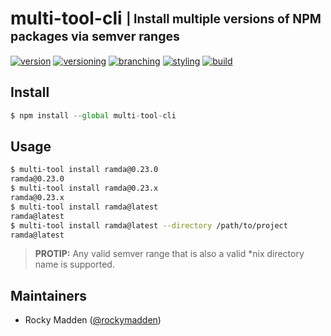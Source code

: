 # multi-tool-cli <sub><sup>| Install multiple versions of NPM packages via semver ranges<sup></sub>
[![version](http://img.shields.io/badge/version-0.0.0-blue.svg)](https://www.npmjs.com/package/@cloudelements/multi-tool-cli)
[![versioning](http://img.shields.io/badge/versioning-semver-blue.svg)](http://semver.org/)
[![branching](http://img.shields.io/badge/branching-github%20flow-blue.svg)](https://guides.github.com/introduction/flow/)
[![styling](http://img.shields.io/badge/code%20styling-XO-blue.svg)](https://github.com/sindresorhus/xo)
[![build](https://circleci.com/gh/cloud-elements/multi-tool-cli.svg?style=shield)](https://circleci.com/gh/cloud-elements/multi-tool-cli)

## Install
```javascript
$ npm install --global multi-tool-cli
```

## Usage
```bash
$ multi-tool install ramda@0.23.0
ramda@0.23.0
$ multi-tool install ramda@0.23.x
ramda@0.23.x
$ multi-tool install ramda@latest
ramda@latest
$ multi-tool install ramda@latest --directory /path/to/project
ramda@latest
```
> __PROTIP:__ Any valid semver range that is also a valid \*nix directory name is supported.

## Maintainers
* Rocky Madden ([@rockymadden](https://github.com/rockymadden))
